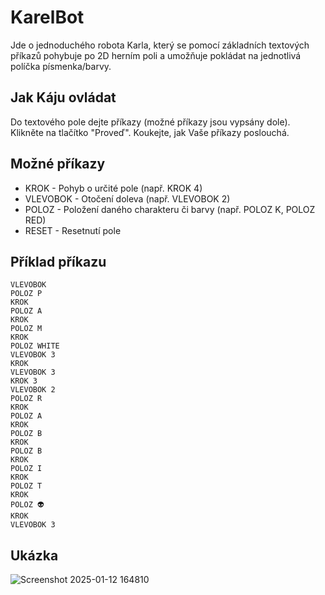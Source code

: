 # KarelBot
Jde o jednoduchého robota Karla, který se pomocí základních textových příkazů pohybuje po 2D herním poli a umožňuje pokládat na jednotlivá políčka písmenka/barvy.

## Jak Káju ovládat
Do textového pole dejte příkazy (možné příkazy jsou vypsány dole).
Klikněte na tlačítko "Proveď".
Koukejte, jak Vaše příkazy poslouchá.

## Možné příkazy
- KROK - Pohyb o určité pole (např. KROK 4)
- VLEVOBOK - Otočení doleva (např. VLEVOBOK 2)
- POLOZ - Položení daného charakteru či barvy (např. POLOZ K, POLOZ RED)
- RESET - Resetnutí pole

## Příklad příkazu
```
VLEVOBOK
POLOZ P
KROK
POLOZ A
KROK
POLOZ M
KROK
POLOZ WHITE
VLEVOBOK 3
KROK
VLEVOBOK 3
KROK 3
VLEVOBOK 2
POLOZ R
KROK
POLOZ A
KROK
POLOZ B
KROK
POLOZ B
KROK
POLOZ I
KROK
POLOZ T
KROK
POLOZ 👽
KROK
VLEVOBOK 3
```
## Ukázka
![Screenshot 2025-01-12 164810](https://github.com/user-attachments/assets/a17ba2cc-a7f5-4bc6-9ed4-af32dce397f3)
